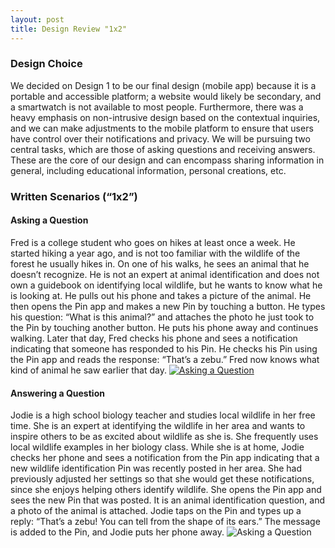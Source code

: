 ```yaml
---
layout: post
title: Design Review "1x2"
---
```

### Design Choice
We decided on Design 1 to be our final design (mobile app) because it is a portable and accessible platform; a website would likely be secondary, and a smartwatch is not available to most people. Furthermore, there was a heavy emphasis on non-intrusive design based on the contextual inquiries, and we can make adjustments to the mobile platform to ensure that users have control over their notifications and privacy. We will be pursuing two central tasks, which are those of asking questions and receiving answers. These are the core of our design and can encompass sharing information in general, including educational information, personal creations, etc.

### Written Scenarios (“1x2”)
#### Asking a Question
Fred is a college student who goes on hikes at least once a week. He started hiking a year ago, and is not too familiar with the wildlife of the forest he usually hikes in. On one of his walks, he sees an animal that he doesn’t recognize. He is not an expert at animal identification and does not own a guidebook on identifying local wildlife, but he wants to know what he is looking at. He pulls out his phone and takes a picture of the animal. He then opens the Pin app and makes a new Pin by touching a button. He types his question: “What is this animal?” and attaches the photo he just took to the Pin by touching another button. He puts his phone away and continues walking. Later that day, Fred checks his phone and sees a notification indicating that someone has responded to his Pin. He checks his Pin using the Pin app and reads the response: “That’s a zebu.” Fred now knows what kind of animal he saw earlier that day.
[![Asking a Question]({{site.baseurl}}/images/design_review1x2/new_1.png)]({{site.baseurl}}/images/design_review1x2/new_1.png)

#### Answering a Question
Jodie is a high school biology teacher and studies local wildlife in her free time. She is an expert at identifying the wildlife in her area and wants to inspire others to be as excited about wildlife as she is. She frequently uses local wildlife examples in her biology class. While she is at home, Jodie checks her phone and sees a notification from the Pin app indicating that a new wildlife identification Pin was recently posted in her area. She had previously adjusted her settings so that she would get these notifications, since she enjoys helping others identify wildlife. She opens the Pin app and sees the new Pin that was posted. It is an animal identification question, and a photo of the animal is attached. Jodie taps on the Pin and types up a reply: “That’s a zebu! You can tell from the shape of its ears.” The message is added to the Pin, and Jodie puts her phone away.
![Asking a Question]({{site.baseurl}}/images/design_review1x2/answer.jpg)
